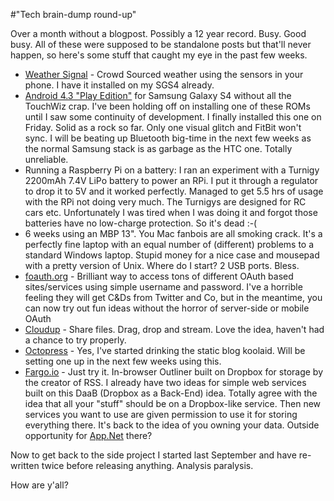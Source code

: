 #"Tech brain-dump round-up"

Over a month without a blogpost. Possibly a 12 year record. Busy. Good busy. All of these were supposed to be standalone posts but that'll never happen, so here's some stuff that caught my eye in the past few weeks.
<ul>
	<li><a href="http://gigaom.com/2013/08/13/weathersignal-hacks-your-phones-sensors-to-turn-it-into-a-weather-station/">Weather Signal</a> - Crowd Sourced weather using the sensors in your phone. I have it installed on my SGS4 already.</li>
	<li><a href="http://forum.xda-developers.com/showthread.php?t=2341794">Android 4.3 "Play Edition"</a> for Samsung Galaxy S4 without all the TouchWiz crap. I've been holding off on installing one of these ROMs until I saw some continuity of development. I finally installed this one on Friday. Solid as a rock so far. Only one visual glitch and FitBit won't sync. I will be beating up Bluetooth big-time in the next few weeks as the normal Samsung stack is as garbage as the HTC one. Totally unreliable.</li>
	<li>Running a Raspberry Pi on a battery: I ran an experiment with a Turnigy 2200mAh 7.4V LiPo battery to power an RPi. I put it through a regulator to drop it to 5V and it worked perfectly. Managed to get 5.5 hrs of usage with the RPi not doing very much. The Turnigys are designed for RC cars etc. Unfortunately I was tired when I was doing it and forgot those batteries have no low-charge protection. So it's dead :-(</li>
	<li>6 weeks using an MBP 13". You Mac fanbois are all smoking crack. It's a perfectly fine laptop with an equal number of (different) problems to a standard Windows laptop. Stupid money for a nice case and mousepad with a pretty version of Unix. Where do I start? 2 USB ports. Bless.</li>
	<li><a href="https://foauth.org/">foauth.org</a> - Brilliant way to access tons of different OAuth based sites/services using simple username and password. I've a horrible feeling they will get C&amp;Ds from Twitter and Co, but in the meantime, you can now try out fun ideas without the horror of server-side or mobile OAuth</li>
	<li><a href="https://cloudup.com">Cloudup</a> - Share files. Drag, drop and stream. Love the idea, haven't had a chance to try properly.</li>
	<li><a href="http://octopress.org/docs/setup/">Octopress</a> - Yes, I've started drinking the static blog koolaid. Will be setting one up in the next few weeks using this.</li>
	<li><a href="http://fargo.io">Fargo.io</a> - Just try it. In-browser Outliner built on Dropbox for storage by the creator of RSS. I already have two ideas for simple web services built on this DaaB (Dropbox as a Back-End) idea. Totally agree with the idea that all your "stuff" should be on a Dropbox-like service. Then new services you want to use are given permission to use it for storing everything there. It's back to the idea of you owning your data. Outside opportunity for <a href="http://app.net">App.Net</a> there?</li>
</ul>
Now to get back to the side project I started last September and have re-written twice before releasing anything. Analysis paralysis.

How are y'all?

&nbsp;